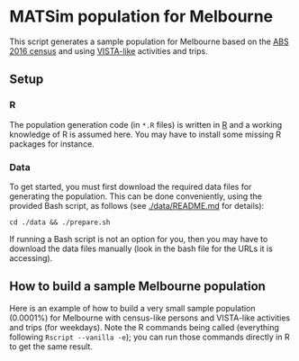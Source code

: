 # MATSim population for Melbourne

This script generates a sample population for Melbourne based on the [ABS 2016 census](https://www.abs.gov.au/websitedbs/censushome.nsf/home/2016) and using [VISTA-like](https://transport.vic.gov.au/about/data-and-research/vista) activities and trips.

## Setup

### R
The population generation code (in `*.R` files) is written in [R](https://www.r-project.org) and a working knowledge of R is assumed here. You may have to install some missing R packages for instance.

### Data

To get started, you must first download the required data files for generating the population. This can be done conveniently, using the provided Bash script, as follows (see [./data/README.md](./data/README.md) for details):
```
cd ./data && ./prepare.sh
```

If running a Bash script is not an option for you, then you may have to download the data files manually (look in the bash file for the URLs it is accessing).

## How to build a sample Melbourne population

Here is an example of how to build a very small sample population (0.0001%) for Melbourne with census-like persons and VISTA-like activities and trips (for weekdays). Note the R commands being called (everything following `Rscript --vanilla -e`); you can run those commands directly in R to get the same result.

```
```
